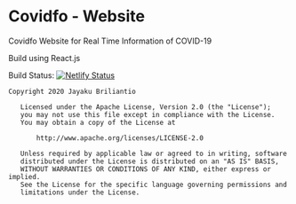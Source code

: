 # Covidfo - Website
Covidfo Website for Real Time Information of COVID-19

Build using React.js

Build Status: [![Netlify Status](https://api.netlify.com/api/v1/badges/1bb22418-2809-4384-9033-349bd717b764/deploy-status)](https://app.netlify.com/sites/covidfo/deploys)

```
Copyright 2020 Jayaku Briliantio

   Licensed under the Apache License, Version 2.0 (the "License");
   you may not use this file except in compliance with the License.
   You may obtain a copy of the License at

       http://www.apache.org/licenses/LICENSE-2.0

   Unless required by applicable law or agreed to in writing, software
   distributed under the License is distributed on an "AS IS" BASIS,
   WITHOUT WARRANTIES OR CONDITIONS OF ANY KIND, either express or implied.
   See the License for the specific language governing permissions and
   limitations under the License.
```
